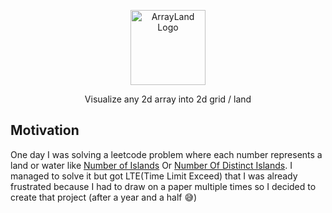 <p align="center">
  <a href="https://arrayland.magdy.pro" target="blank"><img src="https://arrayland.magdy.pro/public/logo.svg" width="120" alt="ArrayLand Logo" /></a>
</p>

[circleci-image]: https://img.shields.io/circleci/build/github/nestjs/nest/master?token=abc123def456
[circleci-url]: https://circleci.com/gh/nestjs/nest

<p align="center">  
    Visualize any 2d array into 2d grid / land 
</p>
    
## Motivation

<p>One day I was solving a leetcode problem where each number represents a land or water like <a href="https://leetcode.com/problems/number-of-islands" target="blank">Number of Islands</a> Or <a href="https://leetcode.com/problems/number-of-distinct-islands" target="blank">Number Of Distinct Islands</a>. I managed to solve it but got LTE(Time Limit Exceed) that I was already frustrated because I had to draw on a paper multiple times so I decided to create that project (after a year and a half 😅)</p>